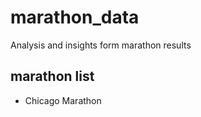 # marathon_data
Analysis and insights form marathon results 

## marathon list

- Chicago Marathon 
